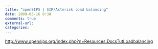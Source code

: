 ```yaml
---
title: "openSIPS | SIP/Asterisk load balancing"
date: 2009-03-16 0:38
comments: true
external-url:
categories:
---
```

<http://www.opensips.org/index.php?n=Resources.DocsTutLoadbalancing>
